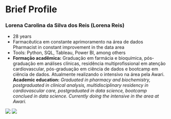 # Brief Profile

### Lorena Carolina da Silva dos Reis (Lorena Reis)
* 28 years
* Farmacêutica em constante aprimoramento na área de dados<br/>
  Pharmacist in constant improvement in the data area
* Tools: Python, SQL, Tableau, Power BI, among others
* **Formação acadêmica:** Graduação em farmácia e bioquímica, pós-graduação em análises clínicas, residência multiprofissional em atenção cardiovascular, pós-graduação em ciência de dados e bootcamp em ciência de dados. Atualmente realizando o intensivo na área pela Awari.<br/>**Academic education:** *Graduated in pharmacy and biochemistry, postgraduated in clinical analysis, multidisciplinary residency in cardiovascular care, postgraduated in data science, bootcamp conclued in data science. Currently doing the intensive in the area at Awari.*

</div>
<a href = "mailto:reis.lorena@unifesp.br"><img src="https://img.shields.io/badge/-Gmail-%23333?style=for-the-badge&logo=gmail&logoColor=white" target="_blank"></a>
  <a href="https://www.linkedin.com/in/lorena-reis-9b7b90182" target="_blank"><img src="https://img.shields.io/badge/-LinkedIn-%230077B5?style=for-the-badge&logo=linkedin&logoColor=white" target="_blank"></a> 
</div>
